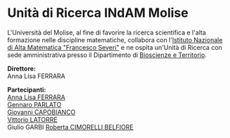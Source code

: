 # Unità di Ricerca INdAM Molise

L'Università del Molise, al fine di favorire la ricerca scientifica e l'alta formazione nelle discipline matematiche, collabora con l'[Istituto Nazionale di Alta Matematica "Francesco Severi"](https://www.altamatematica.it) e ne ospita un'Unità di Ricerca con sede amministrativa presso il Dipartimento di [Bioscienze e Territorio](https://www2.dipbioter.unimol.it).


**Direttore:**\
Anna Lisa FERRARA

**Partecipanti:**\
[Anna Lisa FERRARA](http://docenti.unimol.it/index.php?u=a.ferrara8) \
[Gennaro PARLATO](http://docenti.unimol.it/index.php?u=g.parlato)\
[Giovanni CAPOBIANCO](http://docenti.unimol.it/index.php?u=giovanni.capobianco)\
[Vittorio LATORRE](http://docenti.unimol.it/index.php?u=v.latorre1)\
Giulio GARBI
[Roberta CIMORELLI BELFIORE](https://robertacimorelli.github.io/homepage/)


